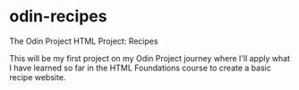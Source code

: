 # odin-recipes
The Odin Project HTML Project: Recipes

This will be my first project on my Odin Project journey where I'll apply what I have learned so far in the HTML Foundations course to create a basic recipe website.
